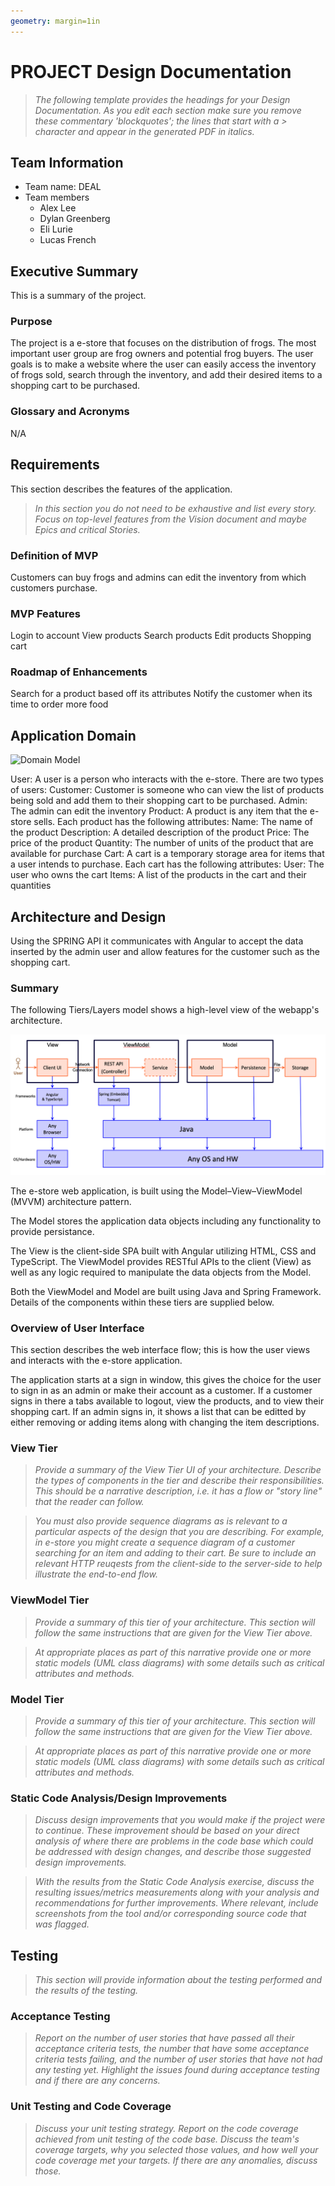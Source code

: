 ```yaml
---
geometry: margin=1in
---
```

# PROJECT Design Documentation

> _The following template provides the headings for your Design
> Documentation.  As you edit each section make sure you remove these
> commentary 'blockquotes'; the lines that start with a > character
> and appear in the generated PDF in italics._

## Team Information
* Team name: DEAL
* Team members
  * Alex Lee
  * Dylan Greenberg
  * Eli Lurie
  * Lucas French

## Executive Summary

This is a summary of the project.

### Purpose

The project is a e-store that focuses on the distribution of frogs. The most important user group are frog owners and potential frog buyers. The user goals is to make a website where the user can easily access the inventory of frogs sold, search through the inventory, and add their desired items to a shopping cart to be purchased.

### Glossary and Acronyms
N/A

## Requirements

This section describes the features of the application.

> _In this section you do not need to be exhaustive and list every
> story.  Focus on top-level features from the Vision document and
> maybe Epics and critical Stories._

### Definition of MVP
Customers can buy frogs and admins can edit the inventory from which customers purchase.

### MVP Features
Login to account
View products
Search products
Edit products
Shopping cart

### Roadmap of Enhancements
Search for a product based off its attributes
Notify the customer when its time to order more food


## Application Domain

![Domain Model](Domain_Model.png)

User: A user is a person who interacts with the e-store. 
There are two types of users: 
  Customer: Customer is someone who can view the list of products being sold and add them to their shopping cart to be purchased. 
  Admin: The admin can edit the inventory
Product: A product is any item that the e-store sells. Each product has the following attributes: 
  Name: The name of the product 
  Description: A detailed description of the product 
  Price: The price of the product 
  Quantity: The number of units of the product that are available for purchase
Cart: A cart is a temporary storage area for items that a user intends to purchase. Each cart has the following attributes: 
  User: The user who owns the cart 
  Items: A list of the products in the cart and their quantities
  
## Architecture and Design

Using the SPRING API it communicates with Angular to accept the data inserted by the admin user and allow features for the customer such as the shopping cart.

### Summary

The following Tiers/Layers model shows a high-level view of the webapp's architecture.

![The Tiers & Layers of the Architecture](architecture-tiers-and-layers.png)

The e-store web application, is built using the Model–View–ViewModel (MVVM) architecture pattern. 

The Model stores the application data objects including any functionality to provide persistance. 

The View is the client-side SPA built with Angular utilizing HTML, CSS and TypeScript. The ViewModel provides RESTful APIs to the client (View) as well as any logic required to manipulate the data objects from the Model.

Both the ViewModel and Model are built using Java and Spring Framework. Details of the components within these tiers are supplied below.


### Overview of User Interface

This section describes the web interface flow; this is how the user views and interacts
with the e-store application.

The application starts at a sign in window, this gives the choice for the user to sign in as an admin or make their account as a customer. If a customer signs in there a tabs available to logout, view the products, and to view their shopping cart. If an admin signs in, it shows a list that can be editted by either removing or adding items along with changing the item descriptions.

### View Tier
> _Provide a summary of the View Tier UI of your architecture.
> Describe the types of components in the tier and describe their
> responsibilities.  This should be a narrative description, i.e. it has
> a flow or "story line" that the reader can follow._

> _You must also provide sequence diagrams as is relevant to a particular aspects 
> of the design that you are describing.  For example, in e-store you might create a 
> sequence diagram of a customer searching for an item and adding to their cart. 
> Be sure to include an relevant HTTP reuqests from the client-side to the server-side 
> to help illustrate the end-to-end flow._


### ViewModel Tier
> _Provide a summary of this tier of your architecture. This
> section will follow the same instructions that are given for the View
> Tier above._

> _At appropriate places as part of this narrative provide one or more
> static models (UML class diagrams) with some details such as critical attributes and methods._


### Model Tier
> _Provide a summary of this tier of your architecture. This
> section will follow the same instructions that are given for the View
> Tier above._

> _At appropriate places as part of this narrative provide one or more
> static models (UML class diagrams) with some details such as critical attributes and methods._

### Static Code Analysis/Design Improvements
> _Discuss design improvements that you would make if the project were
> to continue. These improvement should be based on your direct
> analysis of where there are problems in the code base which could be
> addressed with design changes, and describe those suggested design
> improvements._

> _With the results from the Static Code Analysis exercise, 
> discuss the resulting issues/metrics measurements along with your analysis
> and recommendations for further improvements. Where relevant, include 
> screenshots from the tool and/or corresponding source code that was flagged._

## Testing
> _This section will provide information about the testing performed
> and the results of the testing._

### Acceptance Testing
> _Report on the number of user stories that have passed all their
> acceptance criteria tests, the number that have some acceptance
> criteria tests failing, and the number of user stories that
> have not had any testing yet. Highlight the issues found during
> acceptance testing and if there are any concerns._

### Unit Testing and Code Coverage
> _Discuss your unit testing strategy. Report on the code coverage
> achieved from unit testing of the code base. Discuss the team's
> coverage targets, why you selected those values, and how well your
> code coverage met your targets. If there are any anomalies, discuss
> those._
